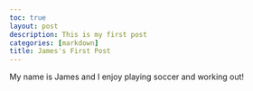 ```yaml
---
toc: true
layout: post
description: This is my first post
categories: [markdown]
title: James's First Post
---
```

My name is James and I enjoy playing soccer and working out!